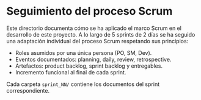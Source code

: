 # Seguimiento del proceso Scrum

Este directorio documenta cómo se ha aplicado el marco Scrum en el desarrollo de este proyecto. A lo largo de 5 sprints de 2 días se ha seguido una adaptación individual del proceso Scrum respetando sus principios:

- Roles asumidos por una única persona (PO, SM, Dev).
- Eventos documentados: planning, daily, review, retrospective.
- Artefactos: product backlog, sprint backlog y entregables.
- Incremento funcional al final de cada sprint.

Cada carpeta `sprint_NN/` contiene los documentos del sprint correspondiente.

